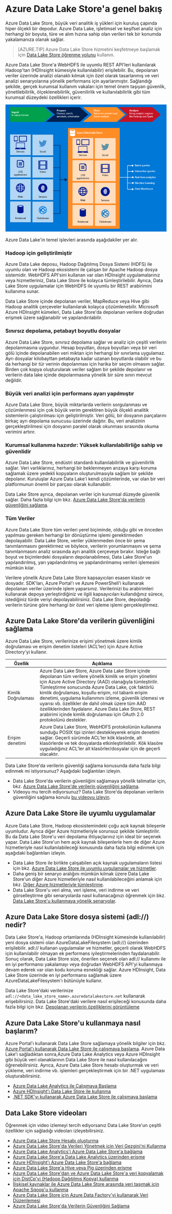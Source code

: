 <properties
   pageTitle="Azure Data Lake Store'a genel bakış | Azure"
   description="Azure Data Lake Store'un ve diğer veri depolarına kıyasla sağladığı değeri anlama"
   services="data-lake-store"
   documentationCenter=""
   authors="nitinme"
   manager="paulettm"
   editor="cgronlun"/>

<tags
   ms.service="data-lake-store"
   ms.devlang="na"
   ms.topic="get-started-article"
   ms.tgt_pltfrm="na"
   ms.workload="big-data"
   ms.date="08/02/2016"
   ms.author="nitinme"/>

# Azure Data Lake Store'a genel bakış

Azure Data Lake Store, büyük veri analitik iş yükleri için kuruluş çapında hiper ölçekli bir depodur. Azure Data Lake, işletimsel ve keşifsel analiz için herhangi bir boyuta, türe ve alım hızına sahip olan verileri tek bir konumda yakalamanıza olanak sağlar.

> [AZURE.TIP] Azure Data Lake Store hizmetini keşfetmeye başlamak için [Data Lake Store öğrenme yolunu](https://azure.microsoft.com/documentation/learning-paths/data-lake-store-self-guided-training/) kullanın.

Azure Data Lake Store'a WebHDFS ile uyumlu REST API'leri kullanılarak Hadoop'tan (HDInsight kümesiyle kullanılabilir) erişilebilir. Bu, depolanan veriler üzerinde analizi olanaklı kılmak için özel olarak tasarlanmış ve veri analizi senaryolarına yönelik performans için ayarlanmıştır. Sağlandığı şekilde, gerçek kurumsal kullanım vakaları için temel önem taşıyan güvenlik, yönetilebilirlik, ölçeklenebilirlik, güvenilirlik ve kullanılabilirlik gibi tüm kurumsal düzeydeki özellikleri içerir.


![Azure Data Lake](./media/data-lake-store-overview/data-lake-store-concept.png)

Azure Data Lake'in temel işlevleri arasında aşağıdakiler yer alır.

### Hadoop için geliştirilmiştir

Azure Data Lake deposu, Hadoop Dağıtılmış Dosya Sistemi (HDFS) ile uyumlu olan ve Hadoop ekosistemi ile çalışan bir Apache Hadoop dosya sistemidir.  WebHDFS API'sini kullanan var olan HDInsight uygulamalarınız veya hizmetleriniz, Data Lake Store ile kolayca tümleştirilebilir. Ayrıca, Data Lake Store uygulamalar için WebHDFS ile uyumlu bir REST arabirimini kullanıma sunar.

Data Lake Store içinde depolanan veriler, MapReduce veya Hive gibi Hadoop analitik çerçeveler kullanılarak kolayca çözümlenebilir. Microsoft Azure HDInsight kümeleri, Data Lake Store'da depolanan verilere doğrudan erişmek üzere sağlanabilir ve yapılandırılabilir.

### Sınırsız depolama, petabayt boyutlu dosyalar

Azure Data Lake Store, sınırsız depolama sağlar ve analiz için çeşitli verilerin depolanmasına uygundur. Hesap boyutları, dosya boyutları veya bir veri gölü içinde depolanabilen veri miktarı için herhangi bir sınırlama uygulamaz. Ayrı dosyalar kilobayttan petabayta kadar uzanan boyutlarda olabilir ve bu da herhangi bir tür verinin depolanması için harika bir seçim olmasını sağlar. Birden çok kopya oluşturularak veriler sağlam bir şekilde depolanır ve verilerin data lake içinde depolanmasına yönelik bir süre sınırı mevcut değildir.

### Büyük veri analizi için performans ayarı yapılmıştır

Azure Data Lake Store, büyük miktarlarda verilerin sorgulanması ve çözümlenmesi için çok büyük verim gerektiren büyük ölçekli analitik sistemlerin çalıştırılması için geliştirilmiştir. Veri gölü, bir dosyanın parçalarını birkaç ayrı depolama sunucusu üzerinde dağıtır. Bu, veri analizinin gerçekleştirilmesi için dosyanın paralel olarak okunması sırasında okuma verimini artırır.


### Kurumsal kullanıma hazırdır: Yüksek kullanılabilirliğe sahip ve güvenlidir

Azure Data Lake Store, endüstri standardı kullanılabilirlik ve güvenilirlik sağlar. Veri varlıklarınız, herhangi bir beklenmeyen arızaya karşı koruma sağlamak üzere yedekli kopyaların oluşturulmasıyla sağlam bir şekilde depolanır. Kuruluşlar Azure Data Lake'i kendi çözümlerinde, var olan bir veri platformunun önemli bir parçası olarak kullanabilir.

Data Lake Store ayrıca, depolanan veriler için kurumsal düzeyde güvenlik sağlar. Daha fazla bilgi için bkz. [Azure Data Lake Store'da verilerin güvenliğini sağlama](#DataLakeStoreSecurity).


### Tüm Veriler

Azure Data Lake Store tüm verileri yerel biçiminde, olduğu gibi ve önceden yapılması gereken herhangi bir dönüştürme işlemi gerektirmeden depolayabilir. Data Lake Store, veriler yüklenmeden önce bir şema tanımlanmasını gerektirmez ve böylece, verilerin yorumlanmasını ve şema tanımlanmasını analiz sırasında ayrı analitik çerçeveye bırakır. İsteğe bağlı boyut ve biçimlerdeki dosyaların depolanabilmesi, Data Lake Store'un yapılandırılmış, yarı yapılandırılmış ve yapılandırılmamış verileri işlemesini mümkün kılar.

Verilere yönelik Azure Data Lake Store kapsayıcıları esasen klasör ve dosyadır. SDK'ları, Azure Portal'ı ve Azure PowerShell'i kullanarak depolanan veriler üzerinde işlem yaparsınız. Verilerinizi bu arabirimleri kullanarak depoya yerleştirdiğiniz ve ilgili kapsayıcıları kullandığınız sürece, istediğiniz türde veriyi depolayabilirsiniz. Data Lake Store, depoladığı verilerin türüne göre herhangi bir özel veri işleme işlemi gerçekleştirmez.


## <a name="DataLakeStoreSecurity"></a>Azure Data Lake Store'da verilerin güvenliğini sağlama

Azure Data Lake Store, verilerinize erişimi yönetmek üzere kimlik doğrulaması ve erişim denetim listeleri (ACL'ler) için Azure Active Directory'yi kullanır.

| Özellik                                 | Açıklama                              |
|-----------------------------------------|------------------------------------------|
| Kimlik Doğrulaması | Azure Data Lake Store, Azure Data Lake Store içinde depolanan tüm verilere yönelik kimlik ve erişim yönetimi için Azure Active Directory (AAD) olanağıyla tümleştirilir. Tümleştirme sonucunda Azure Data Lake, çok faktörlü kimlik doğrulaması, koşullu erişim, rol tabanlı erişim denetimi, uygulama kullanımını izleme, güvenlik izlemesi ve uyarısı vb. özellikler de dahil olmak üzere tüm AAD özelliklerinden faydalanır. Azure Data Lake Store, REST arabirimi içinde kimlik doğrulaması için OAuth 2.0 protokolünü destekler. |
| Erişim denetimi                          | Azure Data Lake Store, WebHDFS protokolünün kullanıma sunduğu POSIX tipi izinleri destekleyerek erişim denetimi sağlar. Geçerli sürümde ACL’ler kök klasörde, alt klasörlerde ve tek dosyalarda etkinleştirilebilir. Kök klasöre uyguladığınız ACL’ler alt klasörler/dosyalar için de geçerli olacaktır.|

Data Lake Store'da verilerin güvenliği sağlama konusunda daha fazla bilgi edinmek mi istiyorsunuz? Aşağıdaki bağlantıları izleyin.

* Data Lake Store'da verilerin güvenliğini sağlamaya yönelik talimatlar için, bkz. [Azure Data Lake Store'de verilerin güvenliğini sağlama](data-lake-store-secure-data.md).
* Videoyu mu tercih ediyorsunuz? Data Lake Store'da depolanan verilerin güvenliğini sağlama konulu [bu videoyu izleyin](https://mix.office.com/watch/1q2mgzh9nn5lx).

## Azure Data Lake Store ile uyumlu uygulamalar

Azure Data Lake Store, Hadoop ekosistemindeki çoğu açık kaynak bileşenle uyumludur. Ayrıca diğer Azure hizmetleriyle sorunsuz şekilde tümleştirilir. Bu da Data Lake Store'u veri depolama ihtiyaçlarınız için ideal bir seçenek yapar. Data Lake Store'un hem açık kaynak bileşenlerle hem de diğer Azure hizmetleriyle nasıl kullanılabileceği konusunda daha fazla bilgi edinmek için aşağıdaki bağlantıları izleyin.

* Data Lake Store ile birlikte çalışabilen açık kaynak uygulamaların listesi için bkz. [Azure Data Lake Store ile uyumlu uygulamalar ve hizmetler](data-lake-store-compatible-oss-other-applications.md).
* Daha geniş bir senaryo aralığını mümkün kılmak üzere Data Lake Store'un diğer Azure hizmetleriyle nasıl kullanılabileceğini anlamak için bkz. [Diğer Azure hizmetleriyle tümleştirme](data-lake-store-integrate-with-other-services.md).
* Data Lake Store'u veri alma, veri işleme, veri indirme ve veri görselleştirme gibi senaryolarda nasıl kullanacağınızı öğrenmek için bkz. [Data Lake Store'u kullanmaya yönelik senaryolar](data-lake-store-data-scenarios.md).

## Azure Data Lake Store dosya sistemi (adl://) nedir? 

Data Lake Store'a, Hadoop ortamlarında (HDInsight kümesinde kullanılabilir) yeni dosya sistemi olan AzureDataLakeFilesystem (adl://) üzerinden erişilebilir. adl:// kullanan uygulamalar ve hizmetler, geçerli olarak WebHDFS için kullanılabilir olmayan ek performans iyileştirmelerinden faydalanabilir. Sonuç olarak, Data Lake Store size, önerilen seçenek olan adl:// kullanımı ile en iyi performansı yakalamayı veya doğrudan WebHDFS API'yi kullanmaya devam ederek var olan kodu koruma esnekliği sağlar. Azure HDInsight, Data Lake Store üzerinde en iyi performansı sağlamak üzere AzureDataLakeFilesystem'ı bütünüyle kullanır.

Data Lake Store'daki verilerinize `adl://<data_lake_store_name>.azuredatalakestore.net` kullanarak erişebilirsiniz. Data Lake Store'daki verilere nasıl erişileceği konusunda daha fazla bilgi için bkz. [Depolanan verilerin özelliklerini görüntüleme](data-lake-store-get-started-portal.md#properties)

## Azure Data Lake Store'u kullanmaya nasıl başlarım?

Azure Portal'ı kullanarak Data Lake Store sağlamaya yönelik bilgiler için bkz. [Azure Portal'ı kullanarak Data Lake Store ile çalışmaya başlama](data-lake-store-get-started-portal.md). Azure Data Lake'i sağladıktan sonra,Azure Data Lake Analytics veya Azure HDInsight gibi büyük veri olanaklarının Data Lake Store ile nasıl kullanılacağını öğrenebilirsiniz. Ayrıca, Azure Data Lake Store hesabı oluşturmak ve veri yükleme, veri indirme vb. işlemleri gerçekleştirmek için bir .NET uygulaması oluşturabilirsiniz.

- [Azure Data Lake Analytics ile Çalışmaya Başlama](../data-lake-analytics/data-lake-analytics-get-started-portal.md)
- [Azure HDInsight'ı Data Lake Store ile kullanma](data-lake-store-hdinsight-hadoop-use-portal.md)
- [.NET SDK'yı kullanarak Azure Data Lake Store ile çalışmaya başlama](data-lake-store-get-started-net-sdk.md)


## Data Lake Store videoları

Öğrenmek için video izlemeyi tercih ediyorsanız Data Lake Store'un çeşitli özellikler için sağladığı videoları izleyebilirsiniz.

* [Azure Data Lake Store Hesabı oluşturma](https://mix.office.com/watch/1k1cycy4l4gen)
* [Azure Data Lake Store'da Verileri Yönetmek için Veri Gezgini'ni Kullanma](https://mix.office.com/watch/icletrxrh6pc)
* [Azure Data Lake Analytics'i Azure Data Lake Store'a bağlama](https://mix.office.com/watch/qwji0dc9rx9k)
* [Azure Data Lake Store'a Data Lake Analytics üzerinden erişme](https://mix.office.com/watch/1n0s45up381a8)
* [Azure HDInsight'ı Azure Data Lake Store'a bağlama](https://mix.office.com/watch/l93xri2yhtp2)
* [Azure Data Lake Store'a Hive veya Pig üzerinden erişme](https://mix.office.com/watch/1n9g5w0fiqv1q)
* [Azure Data Lake Store'dan ve Azure Data Lake Store'a veri kopyalamak için DistCp'yi (Hadoop Dağıtılmış Kopya) kullanma](https://mix.office.com/watch/1liuojvdx6sie)
* [İlişkisel kaynaklar ile Azure Data Lake Store arasında veri taşımak için Apache Sqoop'u kullanma](https://mix.office.com/watch/1butcdjxmu114)
* [Azure Data Lake Store için Azure Data Factory'yi kullanarak Veri Düzenlemesi](https://mix.office.com/watch/1oa7le7t2u4ka)
* [Azure Data Lake Store'da Verilerin Güvenliğini Sağlama](https://mix.office.com/watch/1q2mgzh9nn5lx)






<!--HONumber=Aug16_HO1-->


